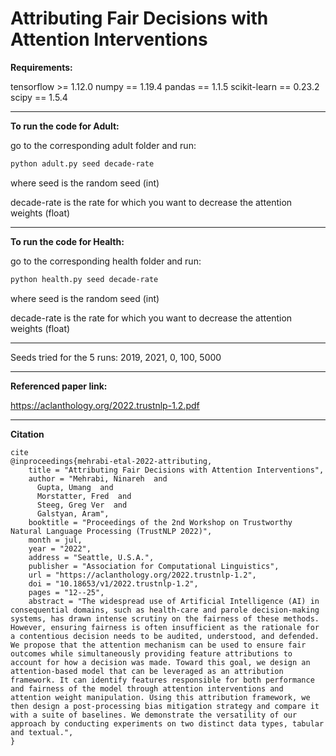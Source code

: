 # Attributing Fair Decisions with Attention Interventions


**Requirements:**

tensorflow >= 1.12.0
numpy == 1.19.4
pandas == 1.1.5
scikit-learn == 0.23.2
scipy == 1.5.4

_____________________________________________

**To run the code for Adult:**

go to the corresponding adult folder and run:

```bash
python adult.py seed decade-rate
```

where seed is the random seed (int)


decade-rate is the rate for which you want to decrease the attention weights (float)

_____________________________________________

**To run the code for Health:**

go to the corresponding health folder and run:

```bash
python health.py seed decade-rate
```

where seed is the random seed (int)

decade-rate is the rate for which you want to decrease the attention weights (float)
______________________________________________
Seeds tried for the 5 runs: 2019, 2021, 0, 100, 5000

_____________________________________________

**Referenced paper link:**

https://aclanthology.org/2022.trustnlp-1.2.pdf

_____________________________________________

**Citation**

```
cite
@inproceedings{mehrabi-etal-2022-attributing,
    title = "Attributing Fair Decisions with Attention Interventions",
    author = "Mehrabi, Ninareh  and
      Gupta, Umang  and
      Morstatter, Fred  and
      Steeg, Greg Ver  and
      Galstyan, Aram",
    booktitle = "Proceedings of the 2nd Workshop on Trustworthy Natural Language Processing (TrustNLP 2022)",
    month = jul,
    year = "2022",
    address = "Seattle, U.S.A.",
    publisher = "Association for Computational Linguistics",
    url = "https://aclanthology.org/2022.trustnlp-1.2",
    doi = "10.18653/v1/2022.trustnlp-1.2",
    pages = "12--25",
    abstract = "The widespread use of Artificial Intelligence (AI) in consequential domains, such as health-care and parole decision-making systems, has drawn intense scrutiny on the fairness of these methods. However, ensuring fairness is often insufficient as the rationale for a contentious decision needs to be audited, understood, and defended. We propose that the attention mechanism can be used to ensure fair outcomes while simultaneously providing feature attributions to account for how a decision was made. Toward this goal, we design an attention-based model that can be leveraged as an attribution framework. It can identify features responsible for both performance and fairness of the model through attention interventions and attention weight manipulation. Using this attribution framework, we then design a post-processing bias mitigation strategy and compare it with a suite of baselines. We demonstrate the versatility of our approach by conducting experiments on two distinct data types, tabular and textual.",
}
```
